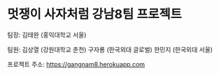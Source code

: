 # 멋쟁이 사자처럼 강남8팀 프로젝트

팀장: 김태완 (홍익대학교 서울)

팀원: 김상열 (강원대학교 춘천) 구자룡 (한국외대 글로벌) 한민지 (한국외대 서울)


프로젝트 주소: https://gangnam8.herokuapp.com
